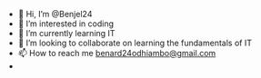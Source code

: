 - 👋 Hi, I’m @Benjel24
- 👀 I’m interested in coding 
- 🌱 I’m currently learning IT 
- 💞️ I’m looking to collaborate on learning the fundamentals of IT 
- 📫 How to reach me benard24odhiambo@gmail.com 
- 

<!---
Benjel24/Benjel24 is a ✨ special ✨ repository because its `README.md` (this file) appears on your GitHub profile.
You can click the Preview link to take a look at your changes.
--->
